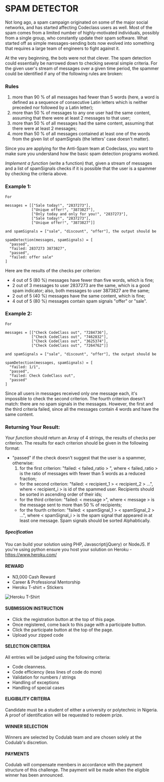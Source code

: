 # SPAM DETECTOR

Not long ago, a spam campaign originated on some of the major social networks, and has started affecting Codeclass users as well. Most of the spam comes from a limited number of highly-motivated individuals, possibly from a single group, who constantly update their spam software. What started off as simple messages-sending bots now evolved into something that requires a large team of engineers to fight against it.

At the very beginning, the bots were not that clever. The spam detection could essentially be narrowed down to checking several simple criteria. For the given user's stream of messages over a given time period, the spammer could be identified if any of the following rules are broken:

### Rules
1. more than 90 % of all messages had fewer than 5 words (here, a word is defined as a sequence of consecutive Latin letters which is neither preceded nor followed by a Latin letter);
2. more than 50 % of messages to any one user had the same content, assuming that there were at least 2 messages to that user;
3. more than 50 % of all messages had the same content, assuming that there were at least 2 messages;
4. more than 50 % of all messages contained at least one of the words from the given list of spamSignals (the letters' case doesn't matter).


Since you are applying for the Anti-Spam team at Codeclass, you want to make sure you understand how the basic spam detection programs worked.

_Implement a function_ (write a function) that, given a stream of messages and a list of spamSignals checks if it is possible that the user is a spammer by checking the criteria above.

### Example 1:
    For

    messages = [["Sale today!", "2837273"],
                ["Unique offer!", "3873827"],
                ["Only today and only for you!", "2837273"],
                ["Sale today!", "2837273"],
                ["Unique offer!", "3873827"]]

    and spamSignals = ["sale", "discount", "offer"], the output should be

    spamDetection(messages, spamSignals) = [
      "passed",
      "failed: 2837273 3873827",
      "passed",
      "failed: offer sale"
    ]

  Here are the results of the checks per criterion:

  * 4 out of 5 (80 %) messages have fewer than five words, which is fine;
* 2 out of 3 messages to user 2837273 are the same, which is a good spam indicator; also, both messages to user 3873827 are the same;
 *   2 out of 5 (40 %) messages have the same content, which is fine;
 *    4 out of 5 (80 %) messages contain spam signals "offer" or "sale".

### Example 2:
    For

    messages = [["Check CodeClass out", "7284736"],
                ["Check CodeClass out", "7462832"],
                ["Check CodeClass out", "3625374"],
                ["Check CodeClass out", "7264762"]]

    and spamSignals = ["sale", "discount", "offer"], the output should be

    spamDetection(messages, spamSignals) = [
      "failed: 1/1",
      "passed",
      "failed: Check CodeClass out",
      "passed"
    ]

Since all users in messages received only one message each, it's impossible to check the second criterion. The fourth criterion doesn't match: there are no spam signals in the messages. However, the first and the third criteria failed, since all the messages contain 4 words and have the same content.

### Returning Your Result:
_Your function_ should return an Array of 4 strings, the results of checks per criterion. The results for each criterion should be given in the following format:

*	"passed" if the check doesn't suggest that the user is a spammer, otherwise:
    1.   for the first criterion: "failed: < failed_ratio > ", where < failed_ratio > is the ratio of messages with fewer than 5 words as a reduced fraction;
    *   for the second criterion: "failed: < recipient_1 > < recipient_2 > ...", where < recipient_i > is id of the spammed user. Recipients should be sorted in ascending order of their ids;
    *   for the third criterion: "failed: < message >", where < message > is the message sent to more than 50 % of recipients;
    *   for the fourth criterion: "failed: < spamSignal_1 > < spamSignal_2 > ...", where < spamSignal_i > is the spam signal that appeared in at least one message. Spam signals should be sorted Alphabtically.



##### Specification
You can build your solution using PHP, Javascript(jQuery) or NodeJS. If you're using python ensure you host your solution on Heroku - https://www.heroku.com/

#### REWARD
* N3,000 Cash Reward
* Career & Professional Mentorship
* Heroku T-shirt + Stickers

![Heroku T-Shirt](http://i.picresize.com/images/2016/08/01/IupJg.jpg)


#### SUBMISSION INSTRUCTION 
* Click the registration button at the top of this page.
* Once registered, come back to this page with a participate button.
* Click the participate button at the top of the page.
* Upload your zipped code


#### SELECTION CRITERIA
All entries will be judged using the following criteria:
* Code cleanness.
* Code efficiency (less lines of code do more)
* Validation for numbers / strings
* Handling of exceptions
* Handling of special cases


#### ELIGIBILITY CRITERIA
Candidate must be a student of either a university or polytechnic in Nigeria. A proof of identification will be requested to redeem prize.

#### WINNER SELECTION
Winners are selected by Codulab team and are chosen solely at the Codulab's discretion. 

#### PAYMENTS
Codulab will compensate members in accordance with the payment structure of this challenge. The payment will be made when the eligible winner has been announced.
